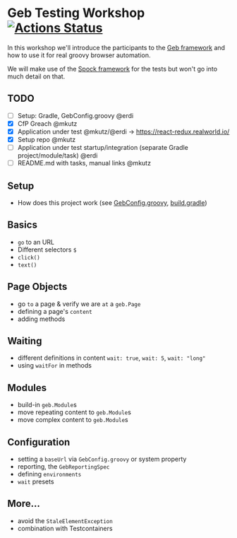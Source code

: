 # Geb Testing Workshop [![Actions Status](https://github.com/mkutz/geb-testing-workshop/workflows/CI/badge.svg)](https://github.com/mkutz/geb-testing-workshop/actions)

In this workshop we'll introduce the participants to the [Geb framework](https://gebish.org) and how to use it for real groovy browser automation.

We will make use of the [Spock framework](http://spockframework.org) for the tests but won't go into much detail on that.

## TODO

- [ ] Setup: Gradle, GebConfig.groovy @erdi
- [X] CfP Greach @mkutz
- [X] Application under test @mkutz/@erdi → https://react-redux.realworld.io/
- [X] Setup repo @mkutz
- [ ] Application under test startup/integration (separate Gradle project/module/task) @erdi
- [ ] README.md with tasks, manual links @mkutz

## Setup

- How does this project work (see [GebConfig.groovy](src/test/resources/GebConfig.groovy), [build.gradle](build.gradle))

## Basics

- `go` to an URL
- Different selectors `$`
- `click()`
- `text()`

## Page Objects

- go `to` a page & verify we are `at` a `geb.Page`
- defining a page's `content`
- adding methods

## Waiting

- different definitions in content `wait: true`, `wait: 5`, `wait: "long"`
- using `waitFor` in methods

## Modules

- build-in `geb.Module`s
- move repeating content to `geb.Module`s
- move complex content to `geb.Module`s

## Configuration

- setting a `baseUrl` via `GebConfig.groovy` or system property
- reporting, the `GebReportingSpec`
- defining `environments`
- `wait` presets

## More…

- avoid the `StaleElementException`
- combination with Testcontainers